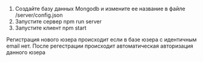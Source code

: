 1. Создайте базу данных Mongodb и измените ее название в файле /server/config.json
2. Запустите сервер npm run server
3. Запустите клиент npm start

Регистрация нового юзера происходит если в базе юзера с идентичным email нет. После регестрации происходит автоматическая авторизация данного юзера